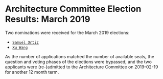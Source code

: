 # Architecture Committee Election Results: March 2019

Two nominations were received for the March 2019 elections:

- [`Samuel Ortiz`](https://github.com/sameo)
- [`Xu Wang`](https://github.com/gnawux)

As the number of applications matched the number of available seats, the
question and voting phases of the elections were bypassed, and the two
applicants were (re-)admitted to the Architecture Committee on 2019-02-19
for another 12 month term.
